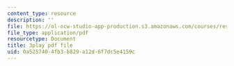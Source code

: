 ```yaml
---
content_type: resource
description: ''
file: https://ol-ocw-studio-app-production.s3.amazonaws.com/courses/res-18-007-calculus-revisited-multivariable-calculus-fall-2011/0a5257404fb3b829a12d6f7dc5e4159c_wsOoClvZmic.pdf
file_type: application/pdf
resourcetype: Document
title: 3play pdf file
uid: 0a525740-4fb3-b829-a12d-6f7dc5e4159c
---
```

